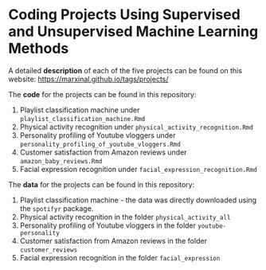 
# Coding Projects Using Supervised and Unsupervised Machine Learning Methods

A detailed **description** of each of the five projects can be found on this website: https://marxinal.github.io/tags/projects/

The **code** for the projects can be found in this repository:

1. Playlist classification machine under ```playlist_classification_machine.Rmd```
2. Physical activity recognition under ```physical_activity_recognition.Rmd```
3. Personality profiling of Youtube vloggers under ```personality_profiling_of_youtube_vloggers.Rmd```
4. Customer satisfaction from Amazon reviews under ```amazon_baby_reviews.Rmd```
5. Facial expression recognition under ```facial_expression_recognition.Rmd```

The **data** for the projects can be found in this repository:

1. Playlist classification machine - the data was directly downloaded using the ```spotifyr``` package. 
2. Physical activity recognition in the folder ```physical_activity_all```
3. Personality profiling of Youtube vloggers in the folder ```youtube-personality```
4. Customer satisfaction from Amazon reviews in the folder ```customer_reviews```
5. Facial expression recognition in the folder ```facial_expression```


